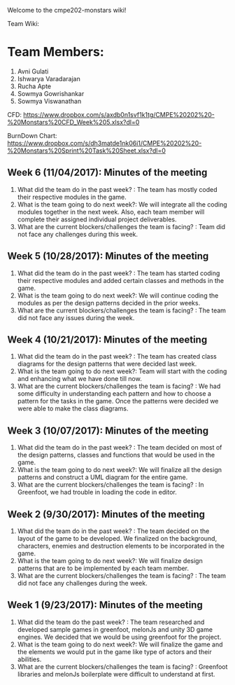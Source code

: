 Welcome to the cmpe202-monstars wiki!

Team Wiki:

# Team Members:
1) Avni Gulati
2) Ishwarya Varadarajan
3) Rucha Apte
4) Sowmya Gowrishankar
5) Sowmya Viswanathan

CFD:
https://www.dropbox.com/s/axdb0n1svf1k1tg/CMPE%20202%20-%20Monstars%20CFD_Week%205.xlsx?dl=0

BurnDown Chart:
https://www.dropbox.com/s/dh3matde1nk06i1/CMPE%20202%20-%20Monstars%20Sprint%20Task%20Sheet.xlsx?dl=0

## Week 6 (11/04/2017): Minutes of the meeting

1. What did the team do in the past week? : The team has mostly coded their respective modules in the game.
2. What is the team going to do next week?: We will integrate all the coding modules together in the next week. Also, each team member will complete their assigned individual project deliverables.
3. What are the current blockers/challenges the team is facing? : Team did not face any challenges during this week.

## Week 5 (10/28/2017): Minutes of the meeting

1. What did the team do in the past week? : The team has started coding their respective modules and added certain classes and methods in the game.
2. What is the team going to do next week?: We will continue coding the modules as per the design patterns decided in the prior weeks.
3. What are the current blockers/challenges the team is facing? : The team did not face any issues during the week.

## Week 4 (10/21/2017): Minutes of the meeting

1. What did the team do in the past week? : The team has created class diagrams for the design patterns that were decided last week. 
2. What is the team going to do next week?: Team will start with the coding and enhancing what we have done till now.
3. What are the current blockers/challenges the team is facing? : We had some difficulty in understanding each pattern and how to choose a pattern for the tasks in the game. Once the patterns were decided we were able to make the class diagrams.


## Week 3 (10/07/2017): Minutes of the meeting

1. What did the team do in the past week? : The team decided on most of the design patterns, classes and functions that would be used in the game.
2. What is the team going to do next week?: We will finalize all the design patterns and construct a UML diagram for the entire game.
3. What are the current blockers/challenges the team is facing? : In Greenfoot, we had trouble in loading the code in editor.

## Week 2 (9/30/2017): Minutes of the meeting

1. What did the team do in the past week? : The team decided on the layout of the game to be developed. We finalized on the background, characters, enemies and destruction elements to be incorporated in the game.
2. What is the team going to do next week?: We will finalize design patterns that are to be implemented by each team member.
3. What are the current blockers/challenges the team is facing? : The team did not face any challenges during the week.

## Week 1 (9/23/2017): Minutes of the meeting

1. What did the team do the past week? : The team researched and developed sample games in greenfoot, melonJs and unity 3D game engines. We decided that we would be using greenfoot for the project.
2. What is the team going to do next week?: We will finalize the game and the elements we would put in the game like type of actors and their abilities.
3. What are the current blockers/challenges the team is facing? : Greenfoot libraries and melonJs boilerplate were difficult to understand at first.
